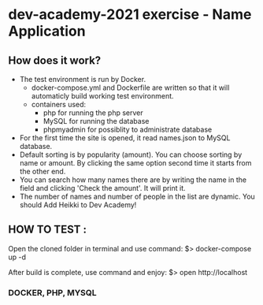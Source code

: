 # dev-academy-2021 exercise - Name Application

## How does it work?
- The test environment is run by Docker.
  - docker-compose.yml and Dockerfile are written so that it will automaticly build working test environment.
  - containers used:
    - php for running the php server
    - MySQL for running the database
    - phpmyadmin for possiblity to administrate database
- For the first time the site is opened, it read names.json to MySQL database.
- Default sorting is by popularity (amount). You can choose sorting by name or amount. By clicking the same option second time it starts from the other end.
- You can search how many names there are by writing the name in the field and clicking 'Check the amount'. It will print it.
- The number of names and number of people in the list are dynamic. You should Add Heikki to Dev Academy!

## HOW TO TEST :
Open the cloned folder in terminal and use command:
$> docker-compose up -d

After build is complete, use command and enjoy:
$> open http://localhost


### DOCKER, PHP, MYSQL
